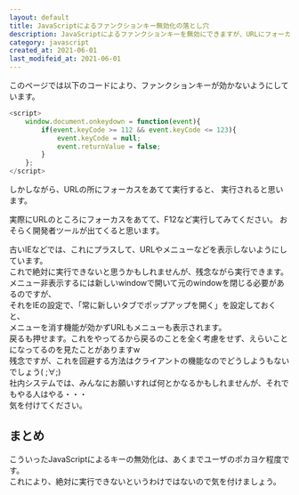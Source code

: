 ```yaml
---
layout: default
title: JavaScriptによるファンクションキー無効化の落とし穴
description: JavaScriptによるファンクションキーを無効にできますが、URLにフォーカスをあてると有効になります。
category: javascript
created_at: 2021-06-01
last_modifeid_at: 2021-06-01
---
```

<script>
    window.document.onkeydown = function(event){
        if(event.keyCode >= 112 && event.keyCode <= 123){
            event.keyCode = null;
            event.returnValue = false;
        }
    };
</script>

このページでは以下のコードにより、ファンクションキーが効かないようにしています。

```JavaScript
<script>
    window.document.onkeydown = function(event){
        if(event.keyCode >= 112 && event.keyCode <= 123){
            event.keyCode = null;
            event.returnValue = false;
        }
    };
</script>
```

しかしながら、URLの所にフォーカスをあてて実行すると、
実行されると思います。

実際にURLのところにフォーカスをあてて、F12など実行してみてください。
おそらく開発者ツールが出てくると思います。

古いIEなどでは、これにプラスして、URLやメニューなどを表示しないようにしています。  
これで絶対に実行できないと思うかもしれませんが、残念ながら実行できます。  
メニュー非表示するには新しいwindowで開いて元のwindowを閉じる必要があるのですが、  
それをIEの設定で、「常に新しいタブでポップアップを開く」を設定しておくと、  
メニューを消す機能が効かずURLもメニューも表示されます。  
戻るも押せます。これをやってるから戻るのことを全く考慮をせず、えらいことになってるのを見たことがありますw  
残念ですが、これを回避する方法はクライアントの機能なのでどうしようもないでしょう( ;∀;)  
社内システムでは、みんなにお願いすれば何とかなるかもしれませんが、それでもやる人はやる・・・  
気を付けてください。

## まとめ
こういったJavaScriptによるキーの無効化は、あくまでユーザのポカヨケ程度です。  
これにより、絶対に実行できないというわけではないので気を付けましょう。